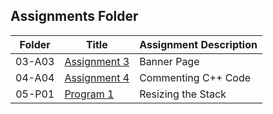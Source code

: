 ##  Assignments Folder

|   Folder   | Title | Assignment Description |
| :---: | ----------- | ---------------------- |
|   03-A03    |    <a href="https://github.com/semeionj/3013-Algorithms-Semeion/tree/master/Assignments/03-A03 ">Assignment 3         |   Banner Page                     |
  |   04-A04    |    <a href="https://github.com/semeionj/3013-Algorithms-Semeion/tree/master/Assignments/04-A04 ">Assignment 4         |   Commenting C++ Code                     |
   |   05-P01    |    <a href="https://github.com/semeionj/3013-Algorithms-Semeion/tree/master/Assignments/05-P01 ">Program 1         |   Resizing the Stack                     |
